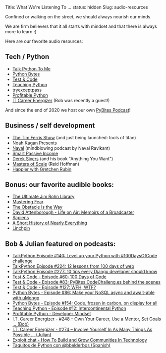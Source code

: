 Title: What We're Listening To ...
status: hidden
Slug: audio-resources

Confined or walking on the street, we should always nourish our minds.

We are firm believers that it all starts with mindset and that there is always more to learn :)

Here are our favorite audio resources:

## Tech / Python

- [Talk Python To Me](https://talkpython.fm/)
- [Python Bytes](https://pythonbytes.fm/)
- [Test & Code](https://testandcode.com/)
- [Teaching Python](https://www.teachingpython.fm/)
- [tryexceptpass](https://tryexceptpass.org/podcast/)
- [Profitable Python](https://anchor.fm/profitablepythonfm)
- [IT Career Energizer](https://itcareerenergizer.com/) (Bob was recently a guest!)

And since the end of 2020 we host our own [PyBites Podcast](https://www.pybitespodcast.com/)!

## Business / self development

- [The Tim Ferris Show](https://tim.blog/podcast/) (and just being launched: tools of titan)
- [Noah Kagan Presents](https://podcasts.apple.com/us/podcast/id1187402810?ls=1&mt=2)
- [Naval](https://nav.al/) (mindblowing podcast by Naval Ravikant)
- [Smart Passive Income](https://www.smartpassiveincome.com/listen/)
- [Derek Sivers](https://sivers.org/podcast) (and his book "Anything You Want")
- [Masters of Scale](https://mastersofscale.com/) (Reid Hoffman)
- [Happier with Gretchen Rubin](https://gretchenrubin.com/podcasts/)


## Bonus: our favorite audible books:

- [The Ultimate Jim Rohn Library](https://www.audible.com.au/pd/The-Ultimate-Jim-Rohn-Library-Audiobook/B076PQQGCQ)
- [Mastering Fear](https://www.audible.com.au/pd/Mastering-Fear-Audiobook/B07CSF7Q2J)
- [The Obstacle Is the Way](https://www.audible.com.au/pd/The-Obstacle-Is-the-Way-Audiobook/B00K257NIK)
- [David Attenborough - Life on Air: Memoirs of a Broadcaster](https://www.audible.com.au/pd/David-Attenborough-Life-on-Air-Memoirs-of-a-Broadcaster-Audiobook/B00FEZ7ZVI)
- [Sapiens](https://www.audible.com.au/pd/Sapiens-Audiobook/B00VY24R3Y)
- [A Short History of Nearly Everything](https://www.audible.com.au/pd/A-Short-History-of-Nearly-Everything-Audiobook/B00FH2TVH4)
- [Linchpin](https://www.audible.com.au/pd/Linchpin-Are-You-Indispensable-Audiobook/B00FGIFHPO)

## Bob & Julian featured on podcasts:

- [TalkPython Episode #140: Level up your Python with #100DaysOfCode challenge](https://talkpython.fm/140)
- [TalkPython Episode #224: 12 lessons from 100 days of web](https://talkpython.fm/224)
- [TalkPython Episode #277: 10 tips every Django developer should know](https://talkpython.fm/277)
- [Test & Code - Episode #60: 100 Days of Code](https://testandcode.com/60)
- [Test & Code - Episode #83: PyBites CodeChalleng.es behind the scenes](https://testandcode.com/83)
- [Test & Code - Episode #127: WFH, WTF?](https://testandcode.com/127)
- [Python Bytes - Episode #86: Make your NoSQL async and await-able with uMongo](https://pythonbytes.fm/episodes/show/86/make-your-nosql-async-and-await-able-with-umongo)
- [Python Bytes - Episode #154: Code, frozen in carbon, on display for all](https://pythonbytes.fm/episodes/show/154/code-frozen-in-carbon-on-display-for-all)
- [Teaching Python - Episode #12: Intercontinental Python](https://www.teachingpython.fm/12)
- [Profitable Python - Developer Mindset](https://anchor.fm/profitablepythonfm/episodes/Developer-Mindset--Julian--Bob-of-Pybit-es-egkcmc)
- [I.T. Career Energizer - #248 – Own Your Career, Use a Mentor, Set Goals ... (Bob)](https://itcareerenergizer.com/e248)
- [I.T. Career Energizer - #274 – Involve Yourself In As Many Things As Possible ... (Julian)](https://itcareerenergizer.com/e274)
- [Exploit.chat - How To Build and Grow Communities In Technology](https://exploit.chat/episodes/ep15)
- [Taquitos de Python con @bbelderbos (Spanish)](https://open.spotify.com/episode/6ba1ux1OAElHxtlVbb82iT?si=ey7qxnneRGSDBXRvpbtGuw)
